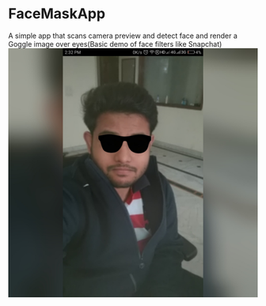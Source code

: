 # FaceMaskApp
A simple app that scans camera preview and detect face and render a Goggle image over eyes(Basic demo of face filters like Snapchat)
![Scren shots](/app/src/face_mask.jpg?raw=true "One")
